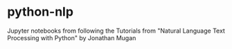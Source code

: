 # python-nlp
Jupyter notebooks from following the Tutorials from "Natural Language Text Processing with Python" by Jonathan Mugan
